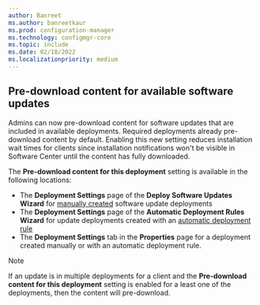 ```yaml
---
author: Banreet
ms.author: banreetkaur
ms.prod: configuration-manager
ms.technology: configmgr-core
ms.topic: include
ms.date: 02/18/2022
ms.localizationpriority: medium
---
```


## <a name="bkmk_pre-download"></a> Pre-download content for available software updates
<!--4497776-->
Admins can now pre-download content for software updates that are included in available deployments. Required deployments already pre-download content by default. Enabling this new setting reduces installation wait times for clients since installation notifications won't be visible in Software Center until the content has fully downloaded.

The **Pre-download content for this deployment** setting is available in the following locations:

- The **Deployment Settings** page of the **Deploy Software Updates Wizard** for [manually created](../../../../../sum/deploy-use/manually-deploy-software-updates.md) software update deployments
- The **Deployment Settings** page of the **Automatic Deployment Rules Wizard** for update deployments created with an [automatic deployment rule](../../../../../sum/deploy-use/automatically-deploy-software-updates.md)
- The **Deployment Settings** tab in the **Properties** page for a deployment created manually or with an automatic deployment rule.

> [!NOTE]
> If an update is in multiple deployments for a client and the **Pre-download content for this deployment** setting is enabled for a least one of the deployments, then the content will pre-download.
